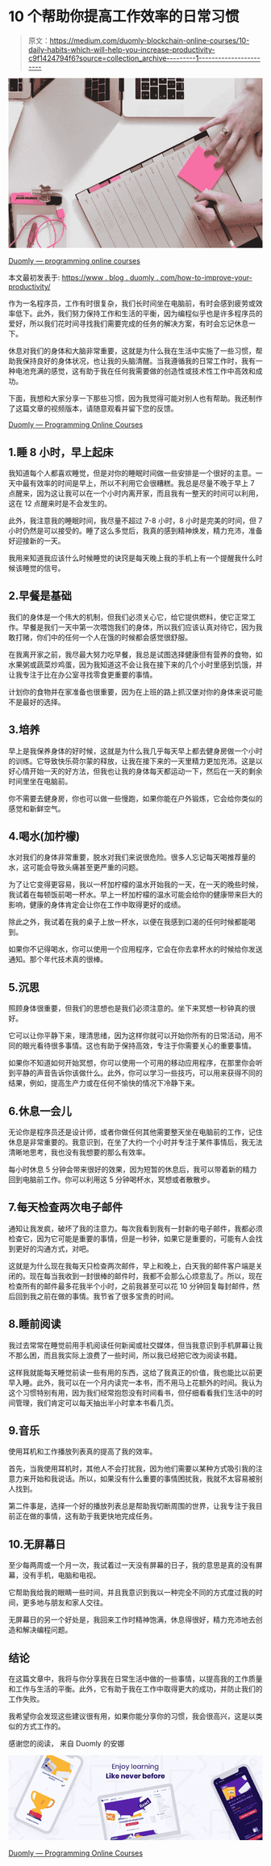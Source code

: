 # 10 个帮助你提高工作效率的日常习惯

> 原文：<https://medium.com/duomly-blockchain-online-courses/10-daily-habits-which-will-help-you-increase-productivity-c9f1424794f6?source=collection_archive---------1----------------------->

![](img/4adc1e0387d90268eeccab0e348fd382.png)

[Duomly — programming online courses](https://www.duomly.com)

本文最初发表于:
[https://www . blog . duomly . com/how-to-improve-your-productivity/](https://www.blog.duomly.com/how-to-improve-your-productivity/)

作为一名程序员，工作有时很复杂，我们长时间坐在电脑前，有时会感到疲劳或效率低下。此外，我们努力保持工作和生活的平衡，因为编程似乎也是许多程序员的爱好，所以我们花时间寻找我们需要完成的任务的解决方案，有时会忘记休息一下。

休息对我们的身体和大脑非常重要，这就是为什么我在生活中实施了一些习惯，帮助我保持良好的身体状况，也让我的头脑清醒。当我遵循我的日常工作时，我有一种电池充满的感觉，这有助于我在任何我需要做的创造性或技术性工作中高效和成功。

下面，我想和大家分享一下那些习惯，因为我觉得可能对别人也有帮助。我还制作了这篇文章的视频版本，请随意观看并留下您的反馈。

[Duomly — Programming Online Courses](https://www.duomly.com)

## 1.睡 8 小时，早上起床

我知道每个人都喜欢睡觉，但是对你的睡眠时间做一些安排是一个很好的主意。一天中最有效率的时间是早上，所以不利用它会很糟糕。我总是尽量不晚于早上 7 点醒来，因为这让我可以在一个小时内离开家，而且我有一整天的时间可以利用，这在 12 点醒来时是不会发生的。

此外，我注意我的睡眠时间，我尽量不超过 7-8 小时，8 小时是完美的时间，但 7 小时仍然是可以接受的。睡了这么多觉后，我真的感到精神焕发，精力充沛，准备好迎接新的一天。

我用来知道我应该什么时候睡觉的诀窍是每天晚上我的手机上有一个提醒我什么时候该睡觉的信号。

## 2.早餐是基础

我们的身体是一个伟大的机制，但我们必须关心它，给它提供燃料，使它正常工作。早餐是我们一天中第一次喂饱我们的身体，所以我们应该认真对待它，因为我敢打赌，你们中的任何一个人在饿的时候都会感觉很舒服。

在我离开家之前，我尽最大努力吃早餐，我总是试图选择健康但有营养的食物，如水果粥或蔬菜炒鸡蛋，因为我知道这不会让我在接下来的几个小时里感到饥饿，并让我专注于比在办公室寻找零食更重要的事情。

计划你的食物并在家准备也很重要，因为在上班的路上抓汉堡对你的身体来说可能不是最好的选择。

## 3.培养

早上是我保养身体的好时候，这就是为什么我几乎每天早上都去健身房做一个小时的训练。它导致快乐荷尔蒙的释放，让我在接下来的一天里精力更加充沛。这是以好心情开始一天的好方法，但我也让我的身体每天都运动一下，然后在一天的剩余时间里坐在电脑前。

你不需要去健身房，你也可以做一些慢跑，如果你能在户外锻炼，它会给你类似的感觉和新鲜空气。

## 4.喝水(加柠檬)

水对我们的身体非常重要，脱水对我们来说很危险。很多人忘记每天喝推荐量的水，这可能会导致头痛甚至更严重的问题。

为了让它变得更容易，我以一杯加柠檬的温水开始我的一天，在一天的晚些时候，我试着在每顿饭前喝一杯水。早上一杯加柠檬的温水可能会给你的健康带来巨大的影响，健康的身体肯定会让你在工作中取得更好的成绩。

除此之外，我试着在我的桌子上放一杯水，以便在我感到口渴的任何时候都能喝到。

如果你不记得喝水，你可以使用一个应用程序，它会在你去拿杯水的时候给你发送通知。那个年代技术真的很棒。

## 5.沉思

照顾身体很重要，但我们的思想也是我们必须注意的。坐下来冥想一秒钟真的很好。

它可以让你平静下来，理清思绪，因为这样你就可以开始你所有的日常活动，用不同的眼光看待很多事情。这也有助于保持高效，专注于你需要关心的重要事情。

如果你不知道如何开始冥想，你可以使用一个可用的移动应用程序，在那里你会听到平静的声音告诉你该做什么。此外，你可以学习一些技巧，可以用来获得不同的结果，例如，提高生产力或在任何不愉快的情况下冷静下来。

## 6.休息一会儿

无论你是程序员还是设计师，或者你做任何其他需要整天坐在电脑前的工作，记住休息是非常重要的。我意识到，在坐了大约一个小时并专注于某件事情后，我无法清晰地思考，我也没有我想要的那么有效率。

每小时休息 5 分钟会带来很好的效果，因为短暂的休息后，我可以带着新的精力回到电脑前工作。你可以利用这 5 分钟喝杯水，冥想或者散散步。

## 7.每天检查两次电子邮件

通知让我发疯，破坏了我的注意力。每次我看到我有一封新的电子邮件，我都必须检查它，因为它可能是重要的事情，但是一秒钟，如果它是重要的，可能有人会找到更好的沟通方式，对吧。

这就是为什么现在我每天只检查两次邮件，早上和晚上，白天我的邮件客户端是关闭的。现在每当我收到一封很棒的邮件时，我都不会那么心烦意乱了。所以，现在检查所有的邮件最多花我半个小时，之前我甚至可以花 10 分钟回复每封邮件，然后回到我之前在做的事情。我节省了很多宝贵的时间。

## 8.睡前阅读

我过去常常在睡觉前用手机阅读任何新闻或社交媒体，但当我意识到手机屏幕让我不那么困，而且我实际上浪费了一些时间，所以我已经把它改为阅读书籍。

这样我就能每天睡觉前读一些有用的东西，这给了我真正的价值，我也能比以前更早入睡。此外，我可以在一个月内读完一本书，而不用马上花额外的时间。我认为这个习惯特别有用，因为我们经常抱怨没有时间看书，但仔细看看我们生活中的时间管理，我们肯定可以每天抽出半小时拿本书看几页。

## 9.音乐

使用耳机和工作播放列表真的提高了我的效率。

首先，当我使用耳机时，其他人不会打扰我，因为他们需要以某种方式吸引我的注意力来开始和我说话。所以，如果没有什么重要的事情困扰我，我就不太容易被别人找到。

第二件事是，选择一个好的播放列表总是帮助我切断周围的世界，让我专注于我目前正在做的事情，这有助于我更快地完成任务。

## 10.无屏幕日

至少每两周或一个月一次，我试着过一天没有屏幕的日子，我的意思是真的没有屏幕，没有手机，电脑和电视。

它帮助我给我的眼睛一些时间，并且我意识到我以一种完全不同的方式度过我的时间，更多地与朋友和家人交往。

无屏幕日的另一个好处是，我回来工作时精神饱满，休息得很好，精力充沛地去创造和解决编程问题。

## 结论

在这篇文章中，我将与你分享我在日常生活中做的一些事情，以提高我的工作质量和工作与生活的平衡。此外，它有助于我在工作中取得更大的成功，并防止我们的工作失败。

我希望你会发现这些建议很有用，如果你能分享你的习惯，我会很高兴，这是以类似的方式工作的。

感谢您的阅读，
来自 Duomly 的安娜

![](img/c8e97e9a055b180378c56739291f2f05.png)

[Duomly — Programming Online Courses](https://www.duomly.com)
